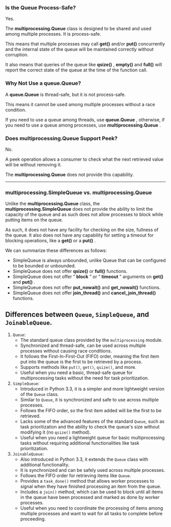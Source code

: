 ### Is the Queue Process-Safe?

Yes.

The **multiprocessing.Queue** class is designed to be shared and used among multiple processes. It is process-safe.

This means that multiple processes may call **get()** and/or **put()** concurrently and the internal state of the queue will be maintained correctly without corruption.

It also means that queries of the queue like  **qsize()** , **empty()** and **full()** will report the correct state of the queue at the time of the function call.

### Why Not Use a queue.Queue?

A **queue.Queue** is thread-safe, but it is not process-safe.

This means it cannot be used among multiple processes without a race condition.

If you need to use a queue among threads, use  **queue.Queue** , otherwise, if you need to use a queue among processes, use  **multiprocessing.Queue** .

### Does multiprocessing.Queue Support Peek?

No.

A peek operation allows a consumer to check what the next retrieved value will be without removing it.

The **multiprocessing.Queue** does not provide this capability.

---

### multiprocessing.SimpleQueue vs. multiprocessing.Queue

Unlike the **multiprocessing.Queue** class, the **multiprocessing.SimpleQueue** does not provide the ability to limit the capacity of the queue and as such does not allow processes to block while putting items on the queue.

As such, it does not have any facility for checking on the size, fullness of the queue. It also does not have any capability for setting a timeout for blocking operations, like a **get()** or a  **put()** .

We can summarize these differences as follows:

* SimpleQueue is always unbounded, unlike Queue that can be configured to be bounded or unbounded.
* SimpleQueue does not offer **qsize()** or **full()** functions.
* SimpleQueue does not offer “ **block** ” or “ **timeout** ” arguments on **get()** and  **put()** .
* SimpleQueue does not offer **put_nowait()** and **get_nowait()** functions.
* SimpleQueue does not offer **join_thread()** and **cancel_join_thread()** functions.

## Differences between `Queue`, `SimpleQueue`, and `JoinableQueue`.

1. `Queue`:
   * The standard queue class provided by the `multiprocessing` module.
   * Synchronized and thread-safe, can be used across multiple processes without causing race conditions.
   * It follows the First-In-First-Out (FIFO) order, meaning the first item put into the queue is the first to be retrieved by a process.
   * Supports methods like `put()`, `get()`, `qsize()`, and more.
   * Useful when you need a basic, thread-safe queue for multiprocessing tasks without the need for task prioritization.
2. `SimpleQueue`:
   * Introduced in Python 3.3, it is a simpler and more lightweight version of the `Queue` class.
   * Similar to `Queue`, it is synchronized and safe to use across multiple processes.
   * Follows the FIFO order, so the first item added will be the first to be retrieved.
   * Lacks some of the advanced features of the standard `Queue`, such as task prioritization and the ability to check the queue's size without modifying it (no `qsize()` method).
   * Useful when you need a lightweight queue for basic multiprocessing tasks without requiring additional functionalities like task prioritization.
3. `JoinableQueue`:
   * Also introduced in Python 3.3, it extends the `Queue` class with additional functionality.
   * It is synchronized and can be safely used across multiple processes.
   * Follows the FIFO order for retrieving items like `Queue`.
   * Provides a `task_done()` method that allows worker processes to signal when they have finished processing an item from the queue.
   * Includes a `join()` method, which can be used to block until all items in the queue have been processed and marked as done by worker processes.
   * Useful when you need to coordinate the processing of items among multiple processes and want to wait for all tasks to complete before proceeding.
